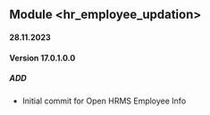 ## Module <hr_employee_updation>

#### 28.11.2023
#### Version 17.0.1.0.0
##### ADD

- Initial commit for Open HRMS Employee Info
